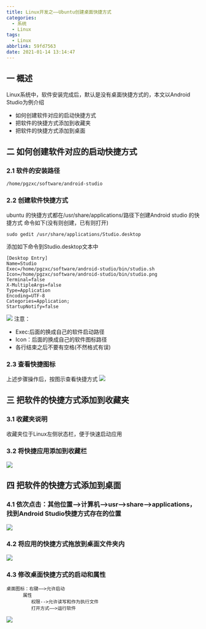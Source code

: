 ```yaml
---
title: Linux开发之——Ubuntu创建桌面快捷方式
categories:
  - 系统
  - Linux
tags:
  - Linux
abbrlink: 59fd7563
date: 2021-01-14 13:14:47
---
```

## 一 概述

Linux系统中，软件安装完成后，默认是没有桌面快捷方式的，本文以Android Studio为例介绍

* 如何创建软件对应的启动快捷方式
* 把软件的快捷方式添加到收藏夹
* 把软件的快捷方式添加到桌面

<!--more-->

## 二 如何创建软件对应的启动快捷方式

### 2.1 软件的安装路径

```
/home/pgzxc/software/android-studio
```

### 2.2 创建软件快捷方式

ubuntu 的快捷方式都在/usr/share/applications/路径下创建Android studio 的快捷方式
命令如下(没有则创建，已有则打开)

```
sudo gedit /usr/share/applications/Studio.desktop
```

添加如下命令到Studio.desktop文本中

```
[Desktop Entry]
Name=Studio
Exec=/home/pgzxc/software/android-studio/bin/studio.sh
Icon=/home/pgzxc/software/android-studio/bin/studio.png
Terminal=false
X-MultipleArgs=false
Type=Application
Encoding=UTF-8
Categories=Application;
StartupNotify=false
```

![][1]
注意：

* Exec:后面的换成自己的软件启动路径
* Icon：后面的换成自己的软件图标路径
* 各行结束之后不要有空格(不然格式有误)

### 2.3 查看快捷图标

上述步骤操作后，按图示查看快捷方式
![][2]

## 三 把软件的快捷方式添加到收藏夹

### 3.1 收藏夹说明

收藏夹位于Linux左侧状态栏，便于快速启动应用

### 3.2 将快捷应用添加到收藏栏
![][3]

## 四 把软件的快捷方式添加到桌面

### 4.1 依次点击：其他位置—>计算机—>usr—>share—>applications，找到Android Studio快捷方式存在的位置
![][4]

### 4.2 将应用的快捷方式拖放到桌面文件夹内
![][5]

### 4.3 修改桌面快捷方式的启动和属性
  ```
  桌面图标：右键——>允许启动
  		属性
		   权限-->允许读写和作为执行文件
  		   打开方式——>运行软件
  ```
![][6]


[1]:https://cdn.jsdelivr.net/gh/PGzxc/CDN@master/blog-linux/linux-desktop-studio-desktop-edit.png
[2]:https://cdn.jsdelivr.net/gh/PGzxc/CDN@master/blog-linux/linux-desktop-android-desktop-view.gif
[3]:https://cdn.jsdelivr.net/gh/PGzxc/CDN@master/blog-linux/linux-desktop-android-add-collect.gif
[4]:https://cdn.jsdelivr.net/gh/PGzxc/CDN@master/blog-linux/linux-desktop-as-position.png
[5]:https://cdn.jsdelivr.net/gh/PGzxc/CDN@master/blog-linux/linux-desktop-as-to-desktop.gif
[6]:https://cdn.jsdelivr.net/gh/PGzxc/CDN@master/blog-linux/linux-desktop-as-shorcut.gif